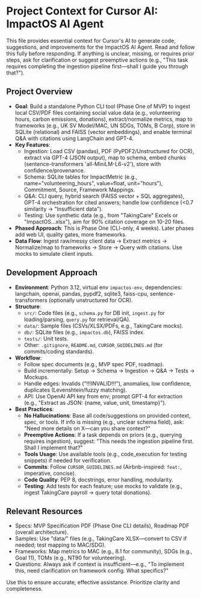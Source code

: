 # Project Context for Cursor AI: ImpactOS AI Agent

This file provides essential context for Cursor's AI to generate code, suggestions, and improvements for the ImpactOS AI Agent. Read and follow this fully before responding. If anything is unclear, missing, or requires prior steps, ask for clarification or suggest preemptive actions (e.g., "This task requires completing the ingestion pipeline first—shall I guide you through that?").

## Project Overview
- **Goal**: Build a standalone Python CLI tool (Phase One of MVP) to ingest local CSV/PDF files containing social value data (e.g., volunteering hours, carbon emissions, donations), extract/normalize metrics, map to frameworks (e.g., UK SV Model/MAC, UN SDGs, TOMs, B Corp), store in SQLite (relational) and FAISS (vector embeddings), and enable terminal Q&A with citations using LangChain and GPT-4.
- **Key Features**:
  - Ingestion: Load CSV (pandas), PDF (PyPDF2/Unstructured for OCR), extract via GPT-4 (JSON output), map to schema, embed chunks (sentence-transformers 'all-MiniLM-L6-v2'), store with confidence/provenance.
  - Schema: SQLite tables for ImpactMetric (e.g., name="volunteering_hours", value=float, unit="hours"), Commitment, Source, Framework Mappings.
  - Q&A: CLI query, hybrid search (FAISS vector + SQL aggregates), GPT-4 orchestration for cited answers; handle low confidence (<0.7 similarity → "Insufficient data").
  - Testing: Use synthetic data (e.g., from "TakingCare" Excels or "ImpactOS...xlsx"), aim for 90% citation coverage on 10-20 files.
- **Phased Approach**: This is Phase One (CLI-only, 4 weeks). Later phases add web UI, quality gates, more frameworks.
- **Data Flow**: Ingest raw/messy client data → Extract metrics → Normalize/map to frameworks → Store → Query with citations. Use mocks to simulate client inputs.

## Development Approach
- **Environment**: Python 3.12, virtual env `impactos-env`, dependencies: langchain, openai, pandas, pypdf2, sqlite3, faiss-cpu, sentence-transformers (optionally unstructured for OCR).
- **Structure**:
  - `src/`: Code files (e.g., `schema.py` for DB init, `ingest.py` for loading/parsing, `query.py` for retrieval/QA).
  - `data/`: Sample files (CSVs/XLSX/PDFs, e.g., TakingCare mocks).
  - `db/`: SQLite files (e.g., `impactos.db`), FAISS index.
  - `tests/`: Unit tests.
  - Other: `.gitignore`, `README.md`, `CURSOR_GUIDELINES.md` (for commits/coding standards).
- **Workflow**:
  - Follow spec documents (e.g., MVP spec PDF, roadmap).
  - Build incrementally: Setup → Schema → Ingestion → Q&A → Tests → Mockups.
  - Handle edges: Invalids ("!!!INVALID!!!"), anomalies, low confidence, duplicates (Levenshtein/fuzzy matching).
  - API: Use OpenAI API key from env; prompt GPT-4 for extraction (e.g., "Extract as JSON: {name, value, unit, timestamp}").
- **Best Practices**:
  - **No Hallucinations**: Base all code/suggestions on provided context, spec, or tools. If info is missing (e.g., unclear schema field), ask: "Need more details on X—can you share context?"
  - **Preemptive Actions**: If a task depends on priors (e.g., querying requires ingestion), suggest: "This needs the ingestion pipeline first. Shall I implement that?"
  - **Tools Usage**: Use available tools (e.g., code_execution for testing snippets) if needed for verification.
  - **Commits**: Follow `CURSOR_GUIDELINES.md` (Airbnb-inspired: `feat:`, imperative, concise).
  - **Code Quality**: PEP 8, docstrings, error handling, modularity.
  - **Testing**: Add tests for each feature; use mocks to validate (e.g., ingest TakingCare payroll → query total donations).

## Relevant Resources
- Specs: MVP Specification PDF (Phase One CLI details), Roadmap PDF (overall architecture).
- Samples: Use "data/" files (e.g., TakingCare XLSX—convert to CSV if needed; test mapping to MAC/SDG).
- Frameworks: Map metrics to MAC (e.g., 8.1 for community), SDGs (e.g., Goal 11), TOMs (e.g., NT90 for volunteering).
- Questions: Always ask if context is insufficient—e.g., "To implement this, need clarification on framework config. What specifics?"

Use this to ensure accurate, effective assistance. Prioritize clarity and completeness.